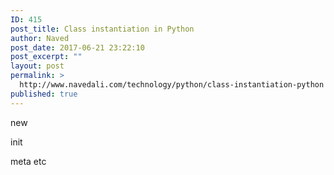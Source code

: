```yaml
---
ID: 415
post_title: Class instantiation in Python
author: Naved
post_date: 2017-06-21 23:22:10
post_excerpt: ""
layout: post
permalink: >
  http://www.navedali.com/technology/python/class-instantiation-python
published: true
---
```

new

init

meta etc